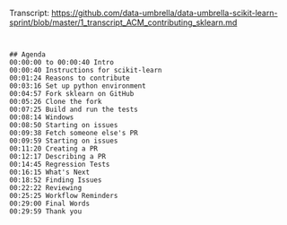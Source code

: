 
Transcript:
https://github.com/data-umbrella/data-umbrella-scikit-learn-sprint/blob/master/1_transcript_ACM_contributing_sklearn.md


```text


## Agenda
00:00:00 to 00:00:40 Intro 
00:00:40 Instructions for scikit-learn
00:01:24 Reasons to contribute
00:03:16 Set up python environment
00:04:57 Fork sklearn on GitHub
00:05:26 Clone the fork
00:07:25 Build and run the tests
00:08:14 Windows
00:08:50 Starting on issues
00:09:38 Fetch someone else's PR
00:09:59 Starting on issues
00:11:20 Creating a PR
00:12:17 Describing a PR
00:14:45 Regression Tests
00:16:15 What's Next
00:18:52 Finding Issues
00:22:22 Reviewing
00:25:25 Workflow Reminders
00:29:00 Final Words
00:29:59 Thank you

```
